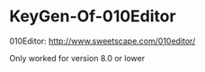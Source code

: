 # KeyGen-Of-010Editor
010Editor: http://www.sweetscape.com/010editor/



Only worked for version 8.0 or lower
